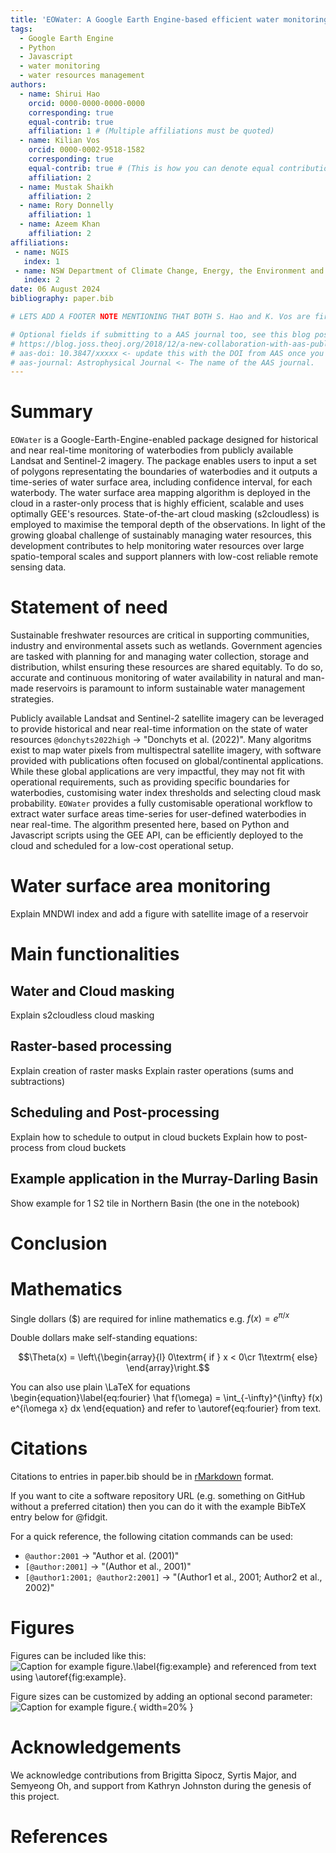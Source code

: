 ```yaml
---
title: 'EOWater: A Google Earth Engine-based efficient water monitoring tool'
tags:
  - Google Earth Engine
  - Python
  - Javascript
  - water monitoring
  - water resources management
authors:
  - name: Shirui Hao
    orcid: 0000-0000-0000-0000
    corresponding: true
    equal-contrib: true
    affiliation: 1 # (Multiple affiliations must be quoted)
  - name: Kilian Vos
    orcid: 0000-0002-9518-1582
    corresponding: true
    equal-contrib: true # (This is how you can denote equal contributions between multiple authors)
    affiliation: 2
  - name: Mustak Shaikh
    affiliation: 2
  - name: Rory Donnelly
    affiliation: 1
  - name: Azeem Khan
    affiliation: 2
affiliations:
 - name: NGIS
   index: 1
 - name: NSW Department of Climate Change, Energy, the Environment and Water
   index: 2
date: 06 August 2024
bibliography: paper.bib

# LETS ADD A FOOTER NOTE MENTIONING THAT BOTH S. Hao and K. Vos are first authors and have equally contributed.

# Optional fields if submitting to a AAS journal too, see this blog post:
# https://blog.joss.theoj.org/2018/12/a-new-collaboration-with-aas-publishing
# aas-doi: 10.3847/xxxxx <- update this with the DOI from AAS once you know it.
# aas-journal: Astrophysical Journal <- The name of the AAS journal.
---
```


# Summary

`EOWater` is a Google-Earth-Engine-enabled package designed for historical and near real-time monitoring of waterbodies from publicly available Landsat and Sentinel-2 imagery. The package enables users to input a set of polygons representating the boundaries of waterbodies and it outputs a time-series of water surface area, including confidence interval, for each waterbody. The water surface area mapping algorithm is deployed in the cloud in a raster-only process that is highly efficient, scalable and uses optimally GEE's resources. State-of-the-art cloud masking (s2cloudless) is employed to maximise the temporal depth of the observations. In light of the growing gloabal challenge of sustainably managing water resources, this development contributes to help monitoring water resources over large spatio-temporal scales and support planners with low-cost reliable remote sensing data.

# Statement of need

Sustainable freshwater resources are critical in supporting communities, industry and environmental assets such as wetlands. Government agencies are tasked with planning for and managing water collection, storage and distribution, whilst ensuring these resources are shared equitably. To do so, accurate and continuous monitoring of water availability in natural and man-made reservoirs is paramount to inform sustainable water management strategies.

Publicly available Landsat and Sentinel-2 satellite imagery can be leveraged to provide historical and near real-time information on the state of water resources `@donchyts2022high`  ->  "Donchyts et al. (2022)". Many algoritms exist to map water pixels from multispectral satellite imagery, with software provided with publications often focused on global/continental applications. While these global applications are very impactful, they may not fit with operational requirements, such as providing specific boundaries for waterbodies, customising water index thresholds and selecting cloud mask probability. `EOWater` provides a fully customisable operational workflow to extract water surface areas time-series for user-defined waterbodies in near real-time. The algorithm presented here, based on Python and Javascript scripts using the GEE API, can be efficiently deployed to the cloud and scheduled for a low-cost operational setup. 

# Water surface area monitoring

Explain MNDWI index and add a figure with satellite image of a reservoir

# Main functionalities

## Water and Cloud masking

Explain s2cloudless cloud masking

## Raster-based processing

Explain creation of raster masks
Explain raster operations (sums and subtractions)

## Scheduling and Post-processing

Explain how to schedule to output in cloud buckets
Explain how to post-process from cloud buckets

## Example application in the Murray-Darling Basin

Show example for 1 S2 tile in Northern Basin (the one in the notebook)

# Conclusion

 




# Mathematics

Single dollars ($) are required for inline mathematics e.g. $f(x) = e^{\pi/x}$

Double dollars make self-standing equations:

$$\Theta(x) = \left\{\begin{array}{l}
0\textrm{ if } x < 0\cr
1\textrm{ else}
\end{array}\right.$$

You can also use plain \LaTeX for equations
\begin{equation}\label{eq:fourier}
\hat f(\omega) = \int_{-\infty}^{\infty} f(x) e^{i\omega x} dx
\end{equation}
and refer to \autoref{eq:fourier} from text.

# Citations

Citations to entries in paper.bib should be in
[rMarkdown](http://rmarkdown.rstudio.com/authoring_bibliographies_and_citations.html)
format.

If you want to cite a software repository URL (e.g. something on GitHub without a preferred
citation) then you can do it with the example BibTeX entry below for @fidgit.

For a quick reference, the following citation commands can be used:
- `@author:2001`  ->  "Author et al. (2001)"
- `[@author:2001]` -> "(Author et al., 2001)"
- `[@author1:2001; @author2:2001]` -> "(Author1 et al., 2001; Author2 et al., 2002)"

# Figures

Figures can be included like this:
![Caption for example figure.\label{fig:example}](figure.png)
and referenced from text using \autoref{fig:example}.

Figure sizes can be customized by adding an optional second parameter:
![Caption for example figure.](figure.png){ width=20% }

# Acknowledgements

We acknowledge contributions from Brigitta Sipocz, Syrtis Major, and Semyeong
Oh, and support from Kathryn Johnston during the genesis of this project.

# References